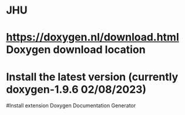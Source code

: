 # JHU
# https://doxygen.nl/download.html Doxygen download location
# Install the latest version (currently doxygen-1.9.6  02/08/2023)

#Install extension Doxygen Documentation Generator